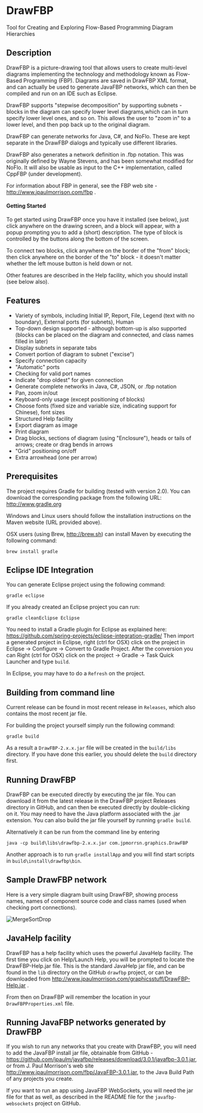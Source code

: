 DrawFBP
=======

Tool for Creating and Exploring Flow-Based Programming Diagram Hierarchies


Description
-----------

DrawFBP is a picture-drawing tool that allows users to create multi-level diagrams implementing the technology and methodology known as Flow-Based Programming (FBP).  Diagrams are saved in DrawFBP XML format, and can actually be used to generate JavaFBP networks, which can then be compiled and run on an IDE such as Eclipse.

DrawFBP supports "stepwise decomposition" by supporting subnets - blocks in the diagram can specify lower level diagrams,which can in turn specify lower level ones, and so on.   This allows the user to "zoom in" to a lower level, and then pop back up to the original diagram.

DrawFBP can generate networks for Java, C#, and NoFlo.  These are kept separate in the DrawFBP dialogs and typically use different libraries.

DrawFBP also generates a network definition in .fbp notation.  This was originally defined by Wayne Stevens, and has been somewhat modified for NoFlo.  It will also be usable as input to the C++ implementation, called CppFBP (under development). 

For information about FBP in general, see the FBP web site - http://www.jpaulmorrison.com/fbp . 

#### Getting Started

To get started using DrawFBP once you have it installed (see below), just click anywhere on the drawing screen, and a block will appear, with a popup prompting you to add a (short) description.  The type of block is controlled by the buttons along the bottom of the screen.

To connect two blocks, click anywhere on the border of the "from" block; then click anywhere on the border of the "to" block - it doesn't matter whether the left mouse button is held down or not. 

Other features are described in the Help facility, which you should install (see below also).


Features
----

- Variety of symbols, including Initial IP, Report, File, Legend (text with no boundary), External ports (for subnets), Human
- Top-down design supported - although bottom-up is also supported (blocks can be placed on the diagram and connected, and class names filled in later)
- Display subnets in separate tabs
- Convert portion of diagram to subnet ("excise")
- Specify connection capacity
- "Automatic" ports
- Checking for valid port names
- Indicate "drop oldest" for given connection
- Generate complete networks in Java, C#, JSON, or .fbp notation
- Pan, zoom in/out
- Keyboard-only usage (except positioning of blocks)
- Choose fonts (fixed size and variable size, indicating support for Chinese), font sizes
- Structured Help facility
- Export diagram as image
- Print diagram
- Drag blocks, sections of diagram (using "Enclosure"), heads or tails of arrows; create or drag bends in arrows
- "Grid" positioning on/off
- Extra arrowhead (one per arrow)


Prerequisites
---

The project requires Gradle for building (tested with version 2.0). You can download the corresponding package from the following URL: 
http://www.gradle.org

Windows and Linux users should follow the installation instructions on the Maven website (URL provided above).

OSX users (using Brew, http://brew.sh) can install Maven by executing the following command:

    brew install gradle

Eclipse IDE Integration
---

You can generate Eclipse project using the following command:

    gradle eclipse

If you already created an Eclipse project you can run:

    gradle cleanEclipse Eclipse

You need to install a Gradle plugin for Eclipse as explained here:
https://github.com/spring-projects/eclipse-integration-gradle/
Then import a generated project in Eclipse, right (ctrl for OSX) click on the project in Eclipse -> Configure -> Convert to Gradle Project. After the conversion you can Right (ctrl for OSX) click on the project -> Gradle -> Task Quick Launcher and type `build`.

In Eclipse, you may have to do a `Refresh` on the project.

Building from command line
---

Current release can be found in most recent release in `Releases`, which also contains the most recent jar file.

For building the project yourself simply run the following command:

    gradle build

As a result a `DrawFBP-2.x.x.jar` file will be created in the `build/libs` directory.  If you have done this earlier, you should delete the `build` directory first.


Running DrawFBP
----

DrawFBP can be executed directly by executing the jar file.  You can download it from the latest release in the DrawFBP project Releases directory in GitHub, and can then be executed directly by double-clicking on it.  You may need to have the Java platform associated with the .jar extension.  You can also build the jar file yourself by running `gradle build`.

Alternatively it can be run from the command line by entering 

    java -cp build\libs\drawfbp-2.x.x.jar com.jpmorrsn.graphics.DrawFBP

Another approach is to run `gradle installApp` and you will find start scripts in `build\install\drawfbp\bin`.

Sample DrawFBP network
---

Here is a very simple diagram built using DrawFBP, showing process names, names of component source code and class names (used when checking port connections).

![MergeSortDrop](https://github.com/jpaulm/drawfbp/blob/master/docs/MergeSortDisplay1.png "Simple Network Diagram")

JavaHelp facility
---

DrawFBP has a help facility which uses the powerful JavaHelp facility.  The first time you click on Help/Launch Help, you will be prompted to locate the DrawFBP-Help.jar file.  This is the standard JavaHelp jar file, and can be found in the `lib` directory on the GitHub `drawfbp` project, or can be downloaded from http://www.jpaulmorrison.com/graphicsstuff/DrawFBP-Help.jar .

From then on DrawFBP will remember the location in your `DrawFBPProperties.xml` file.

Running JavaFBP networks generated by DrawFBP
---

If you wish to run any networks that you create with DrawFBP, you will need to add the JavaFBP install jar file, obtainable from GitHub -  https://github.com/jpaulm/javafbp/releases/download/3.0.1/javafbp-3.0.1.jar, or from J. Paul Morrison's web site http://www.jpaulmorrison.com/fbp/JavaFBP-3.0.1.jar, to the Java Build Path of any projects you create. 

If you want to run an app using JavaFBP WebSockets, you will need the jar file for that as well, as described in the README file for the `javafbp-websockets` project on GitHub.

